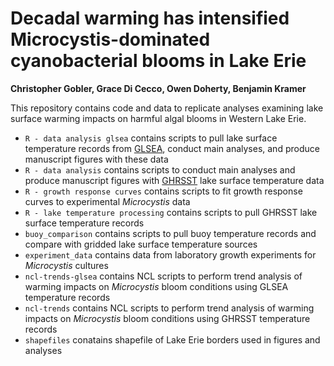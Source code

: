 # Decadal warming has intensified Microcystis-dominated cyanobacterial blooms in Lake Erie
**Christopher Gobler, Grace Di Cecco, Owen Doherty, Benjamin Kramer**

This repository contains code and data to replicate analyses examining lake surface warming impacts on harmful algal blooms in Western Lake Erie. 

- `R - data analysis glsea` contains scripts to pull lake surface temperature records from [GLSEA](https://apps.glerl.noaa.gov/erddap/info/glerl_p_m_lcb/index.html), conduct main analyses, and produce manuscript figures with these data
- `R - data analysis` contains scripts to conduct main analyses and produce manuscript figures with [GHRSST](https://podaac.jpl.nasa.gov/GHRSST) lake surface temperature data
- `R - growth response curves` contains scripts to fit growth response curves to experimental *Microcystis* data
- `R - lake temperature processing` contains scripts to pull GHRSST lake surface temperature records
- `buoy_comparison` contains scripts to pull buoy temperature records and compare with gridded lake surface temperature sources
- `experiment_data` contains data from laboratory growth experiments for *Microcystis* cultures
- `ncl-trends-glsea` contains NCL scripts to perform trend analysis of warming impacts on *Microcystis* bloom conditions using GLSEA temperature records
- `ncl-trends` contains NCL scripts to perform trend analysis of warming impacts on *Microcystis* bloom conditions using GHRSST temperature records
- `shapefiles` conatains shapefile of Lake Erie borders used in figures and analyses
